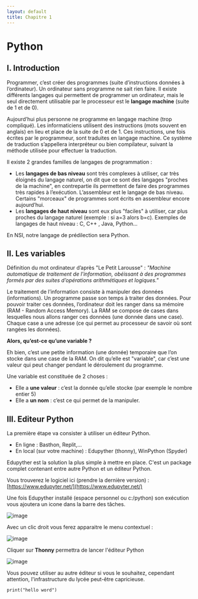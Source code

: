 ```yaml
---
layout: default
title: Chapitre 1
---
```


# Python

## I. Introduction

Programmer, c’est créer des programmes (suite d’instructions données à l’ordinateur). Un ordinateur sans programme ne sait rien faire. Il existe différents langages qui permettent de programmer un ordinateur, mais le seul directement utilisable par le processeur est le **langage machine** (suite de 1 et de 0). 

Aujourd’hui plus personne ne programme en langage machine (trop compliqué). Les informaticiens utilisent des instructions (mots souvent en anglais) en lieu et place de la suite de 0 et de 1. Ces instructions, une fois écrites par le programmeur, sont traduites en langage machine. Ce système de traduction s’appellera interpréteur ou bien compilateur, suivant la méthode utilisée pour effectuer la traduction.

Il existe 2 grandes familles de langages de programmation :

- Les **langages de bas niveau** sont très complexes à utiliser, car très éloignés du langage naturel, on dit que ce sont des langages "proches de la machine", en contrepartie ils permettent de faire des programmes très rapides à l’exécution. L’assembleur est le langage de bas niveau. Certains "morceaux" de programmes sont écrits en assembleur encore aujourd’hui.
- Les **langages de haut niveau** sont eux plus "faciles" à utiliser, car plus proches du langage naturel (exemple : si a=3 alors b=c). Exemples de langages de haut niveau : C, C++ , Java, Python...
  
En NSI, notre langage de prédilection sera Python.

## II. Les variables

Définition du mot ordinateur d’après "Le Petit Larousse" :
*"Machine automatique de traitement de l’information, obéissant à des programmes formés par des suites d’opérations arithmétiques et logiques."*

Le traitement de l’information consiste à manipuler des données (informations). Un programme passe son temps à traiter des données. 
Pour pouvoir traiter ces données, l’ordinateur doit les ranger dans sa mémoire (RAM - Random Access Memory). La RAM se compose de cases dans lesquelles nous allons ranger ces données (une donnée dans une case). Chaque case a une adresse (ce qui permet au processeur de savoir où sont rangées les données).

**Alors, qu’est-ce qu’une variable ?**

Eh bien, c’est une petite information (une donnée) temporaire que l’on stocke dans une case de la
RAM. On dit qu’elle est "variable", car c’est une valeur qui peut changer pendant le déroulement du
programme.

Une variable est constituée de 2 choses :

- Elle a __une valeur__ : c’est la donnée qu’elle stocke (par exemple le nombre entier 5)
- Elle a __un nom__ : c’est ce qui permet de la manipuler.



## III. Editeur Python

La première étape va consister à utiliser un éditeur Python.

- En ligne : Basthon, Replit,...
- En local (sur votre machine) : Edupyther (thonny), WinPython (Spyder)

Edupyther est la solution la plus simple à mettre en place. C'est un package complet contenant entre autre Python et un éditeur Python.

Vous trouverez le logiciel ici (prendre la dernière version) : [https://www.edupyter.net/](https://www.edupyter.net/)

Une fois Edupyther installé (espace personnel ou c:/python) son exécution vous ajoutera un icone dans la barre des tâches.

![image](https://github.com/To37oT/1nsi/assets/47528665/30ab3b42-939c-4fd3-b8a9-9c83bde346d9)

Avec un clic droit vous ferez apparaitre le menu contextuel :

![image](https://github.com/To37oT/1nsi/assets/47528665/ee5e37b2-15fc-4fca-a296-db50029ecc3e)

Cliquer sur **Thonny** permettra de lancer l'éditeur Python

![image](https://github.com/To37oT/1nsi/assets/47528665/8af897d9-732c-4d0b-9586-6176528b91ba)


Vous pouvez utiliser au autre éditeur si vous le souhaitez, cependant attention, l'infrastructure du lycée peut-être capricieuse.



```
print("hello word")
```
